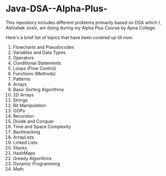 # Java-DSA--Alpha-Plus-

This repository includes different problems primarily based on DSA which I, Abhishek Joshi, am doing during my Alpha Plus Course by Apna College.

Here's a brief list of topics that have been covered up till now:

1. Flowcharts and Pseudocodes
2. Variables and Data Types
3. Operators
4. Conditional Statements
5. Loops (Flow Control)
6. Functions (Methods)
7. Patterns
8. Arrays
9. Basic Sorting Algorithms
10. 2D Arrays
11. Strings
12. Bit Manipulation
13. OOPs
14. Recursion
15. Divide and Conquer
16. Time and Space Complexity
17. Backtracking
18. ArrayLists
19. Linked Lists
20. Stacks
21. HashMaps
23. Greedy Algorithms
24. Dynamic Programming
25. Math